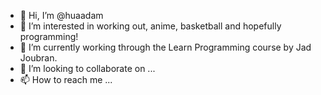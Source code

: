 - 👋 Hi, I’m @huaadam
- 👀 I’m interested in working out, anime, basketball and hopefully programming!
- 🌱 I’m currently working through the Learn Programming course by Jad Joubran.
- 💞️ I’m looking to collaborate on ...
- 📫 How to reach me ...

<!---
huaadam/huaadam is a ✨ special ✨ repository because its `README.md` (this file) appears on your GitHub profile.
You can click the Preview link to take a look at your changes.
--->
